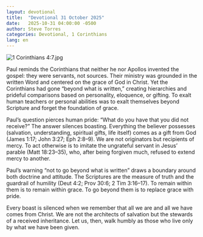 ```yaml
---
layout: devotional
title:  "Devotional 31 October 2025"
date:   2025-10-31 04:00:00 -0500
author: Steve Torres
categories: Devotional, 1 Corinthians
lang: en
---
```

<img src="https://sitemedia.esteeb.com/file/esteebcomsitemedia/devotional_images/1-Corinthians/1Cor-4_7.jpg?raw=true" alt="1 Corinthians 4:7.jpg" style="max-width: 100%; height: auto;">

<div class="scripture">
 

Paul reminds the Corinthians that neither he nor Apollos invented the gospel: they were servants, not sources. Their ministry was grounded in the written Word and centered on the grace of God in Christ. Yet the Corinthians had gone “beyond what is written,” creating hierarchies and prideful comparisons based on personality, eloquence, or gifting. To exalt human teachers or personal abilities was to exalt themselves beyond Scripture and forget the foundation of grace.

Paul’s question pierces human pride: “What do you have that you did not receive?” The answer silences boasting. Everything the believer possesses (salvation, understanding, spiritual gifts, life itself) comes as a gift from God (James 1:17; John 3:27; Eph 2:8–9). We are not originators but recipients of mercy. To act otherwise is to imitate the ungrateful servant in Jesus’ parable (Matt 18:23–35), who, after being forgiven much, refused to extend mercy to another.

Paul’s warning “not to go beyond what is written” draws a boundary around both doctrine and attitude. The Scriptures are the measure of truth and the guardrail of humility (Deut 4:2; Prov 30:6; 2 Tim 3:16–17). To remain within them is to remain within grace. To go beyond them is to replace grace with pride.

Every boast is silenced when we remember that all we are and all we have comes from Christ. We are not the architects of salvation but the stewards of a received inheritance. Let us, then, walk humbly as those who live only by what we have been given. 
